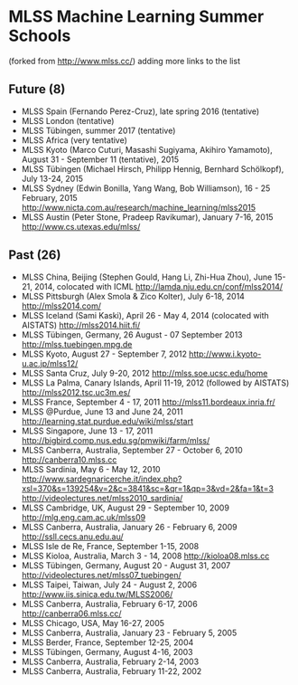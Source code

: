 # MLSS Machine Learning Summer Schools
 (forked from http://www.mlss.cc/) adding more links to the list


## Future (8)
* MLSS Spain (Fernando Perez-Cruz), late spring 2016 (tentative)
* MLSS London (tentative)
* MLSS Tübingen, summer 2017 (tentative)
* MLSS Africa (very tentative)
* MLSS Kyoto (Marco Cuturi, Masashi Sugiyama, Akihiro Yamamoto), August 31 - September 11 (tentative), 2015
* MLSS Tübingen (Michael Hirsch, Philipp Hennig, Bernhard Schölkopf), July 13-24, 2015
* MLSS Sydney (Edwin Bonilla, Yang Wang, Bob Williamson), 16 - 25 February, 2015 http://www.nicta.com.au/research/machine_learning/mlss2015
* MLSS Austin (Peter Stone, Pradeep Ravikumar), January 7-16, 2015 http://www.cs.utexas.edu/mlss/

## Past (26)
* MLSS China, Beijing (Stephen Gould, Hang Li, Zhi-Hua Zhou), June 15-21, 2014, colocated with ICML http://lamda.nju.edu.cn/conf/mlss2014/
* MLSS Pittsburgh (Alex Smola & Zico Kolter), July 6-18, 2014 http://mlss2014.com/
* MLSS Iceland (Sami Kaski), April 26 - May 4, 2014 (colocated with AISTATS) http://mlss2014.hiit.fi/
* MLSS Tübingen, Germany, 26 August - 07 September 2013 http://mlss.tuebingen.mpg.de
* MLSS Kyoto, August 27 - September 7, 2012 http://www.i.kyoto-u.ac.jp/mlss12/
* MLSS Santa Cruz, July 9-20, 2012 http://mlss.soe.ucsc.edu/home
* MLSS La Palma, Canary Islands, April 11-19, 2012 (followed by AISTATS) http://mlss2012.tsc.uc3m.es/
* MLSS France, September 4 - 17, 2011 http://mlss11.bordeaux.inria.fr/
* MLSS @Purdue, June 13 and June 24, 2011 http://learning.stat.purdue.edu/wiki/mlss/start
* MLSS Singapore, June 13 - 17, 2011 http://bigbird.comp.nus.edu.sg/pmwiki/farm/mlss/
* MLSS Canberra, Australia, September 27 - October 6, 2010 http://canberra10.mlss.cc
* MLSS Sardinia, May 6 - May 12, 2010 http://www.sardegnaricerche.it/index.php?xsl=370&s=139254&v=2&c=3841&sc=&qr=1&qp=3&vd=2&fa=1&t=3 http://videolectures.net/mlss2010_sardinia/
* MLSS Cambridge, UK, August 29 - September 10, 2009 http://mlg.eng.cam.ac.uk/mlss09
* MLSS Canberra, Australia, January 26 - February 6, 2009 http://ssll.cecs.anu.edu.au/
* MLSS Isle de Re, France, September 1-15, 2008
* MLSS Kioloa, Australia, March 3 - 14, 2008 http://kioloa08.mlss.cc
* MLSS Tübingen, Germany, August 20 - August 31, 2007 http://videolectures.net/mlss07_tuebingen/
* MLSS Taipei, Taiwan, July 24 - August 2, 2006 http://www.iis.sinica.edu.tw/MLSS2006/
* MLSS Canberra, Australia, February 6-17, 2006 http://canberra06.mlss.cc/
* MLSS Chicago, USA, May 16-27, 2005
* MLSS Canberra, Australia, January 23 - February 5, 2005
* MLSS Berder, France, September 12-25, 2004
* MLSS Tübingen, Germany, August 4-16, 2003
* MLSS Canberra, Australia, February 2-14, 2003
* MLSS Canberra, Australia, February 11-22, 2002
